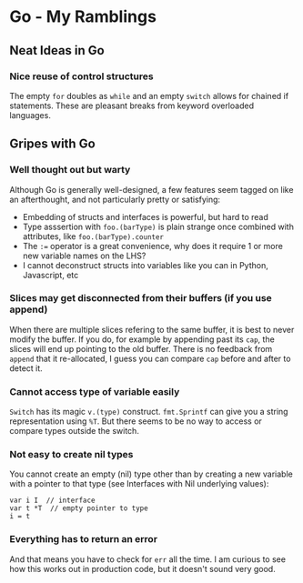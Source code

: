 # Go - My Ramblings

## Neat Ideas in Go

### Nice reuse of control structures

The empty `for` doubles as `while` and an empty `switch` allows for chained
if statements.  These are pleasant breaks from keyword overloaded languages.




## Gripes with Go

### Well thought out but warty

Although Go is generally well-designed, a few features seem tagged on like an afterthought, and not particularly pretty or satisfying:
- Embedding of structs and interfaces is powerful, but hard to read
- Type asssertion with `foo.(barType)` is plain strange once combined with attributes, like `foo.(barType).counter`
- The `:=` operator is a great convenience, why does 
it require 1 or more new variable names on the LHS?
- I cannot deconstruct structs into variables like you can in Python, Javascript, etc


### Slices may get disconnected from their buffers (if you use append)

When there are multiple slices refering to the same buffer, it is best to
never modify the buffer.  If you do, for example by appending past its `cap`, 
the slices will end up pointing to the old buffer.  There is no feedback from
`append` that it re-allocated, I guess you can compare `cap` before and after 
to detect it. 


### Cannot access type of variable easily

`Switch` has its magic `v.(type)` construct.  `fmt.Sprintf` can give you a 
string representation using `%T`.  But there seems to be no way to access or 
compare types outside the switch.

### Not easy to create nil types
You cannot create an empty (nil) type other than by creating a new 
variable with a pointer to that type (see Interfaces with Nil underlying
values):
```
var i I  // interface
var t *T  // empty pointer to type
i = t
```

### Everything has to return an error

And that means  you have to check for `err` all the time.  I am curious to see
how this works out in production code, but it doesn't sound very good.



 